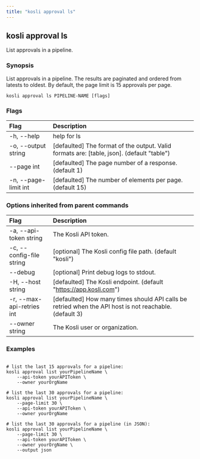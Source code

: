 ```yaml
---
title: "kosli approval ls"
---
```


## kosli approval ls

List approvals in a pipeline.

### Synopsis

List approvals in a pipeline.
The results are paginated and ordered from latests to oldest. 
By default, the page limit is 15 approvals per page.  


```shell
kosli approval ls PIPELINE-NAME [flags]
```

### Flags
| Flag | Description |
| :--- | :--- |
|    -h, --help  |  help for ls  |
|    -o, --output string  |  [defaulted] The format of the output. Valid formats are: [table, json]. (default "table")  |
|        --page int  |  [defaulted] The page number of a response. (default 1)  |
|    -n, --page-limit int  |  [defaulted] The number of elements per page. (default 15)  |


### Options inherited from parent commands
| Flag | Description |
| :--- | :--- |
|    -a, --api-token string  |  The Kosli API token.  |
|    -c, --config-file string  |  [optional] The Kosli config file path. (default "kosli")  |
|        --debug  |  [optional] Print debug logs to stdout.  |
|    -H, --host string  |  [defaulted] The Kosli endpoint. (default "https://app.kosli.com")  |
|    -r, --max-api-retries int  |  [defaulted] How many times should API calls be retried when the API host is not reachable. (default 3)  |
|        --owner string  |  The Kosli user or organization.  |


### Examples

```shell

# list the last 15 approvals for a pipeline:
kosli approval list yourPipelineName \
	--api-token yourAPIToken \
	--owner yourOrgName

# list the last 30 approvals for a pipeline:
kosli approval list yourPipelineName \
	--page-limit 30 \
	--api-token yourAPIToken \
	--owner yourOrgName

# list the last 30 approvals for a pipeline (in JSON):
kosli approval list yourPipelineName \
	--page-limit 30 \
	--api-token yourAPIToken \
	--owner yourOrgName \
	--output json

```

